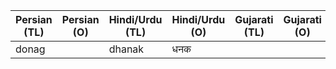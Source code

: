 | Persian (TL) | Persian (O) | Hindi/Urdu (TL) | Hindi/Urdu (O) | Gujarati (TL) | Gujarati (O) | English           | Media link | Notes                                |
|--------------|-------------|-----------------|----------------|---------------|--------------|-------------------|------------|--------------------------------------|
| donag           |             | dhanak            | धनक           |               |              | rainbow            | [1](https://youtu.be/MKNDHxA02v4?t=76) |                                      |

